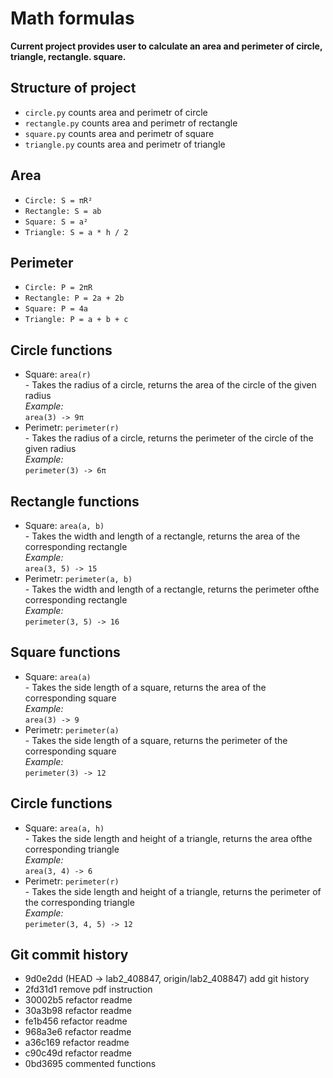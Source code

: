# Math formulas
**Current project provides user to calculate an area and 
perimeter of circle, triangle, rectangle. square.**

## Structure of project
* `circle.py` counts area and perimetr of circle
* `rectangle.py` counts area and perimetr of rectangle
* `square.py` counts area and perimetr of square
* `triangle.py` counts area and perimetr of triangle

## Area
- `Circle: S = πR²`
- `Rectangle: S = ab`
- `Square: S = a²`
- `Triangle: S = a * h / 2`

## Perimeter
- `Circle: P = 2πR`
- `Rectangle: P = 2a + 2b`
- `Square: P = 4a`
- `Triangle: P = a + b + c`

## Circle functions
- Square: `area(r)` \
\- Takes the radius of a circle, returns the area of ​​the circle of the given radius \
_Example:_ \
`area(3) -> 9π`
- Perimetr: `perimeter(r)` \
\- Takes the radius of a circle, returns the perimeter of ​​the circle of the given radius \
_Example:_ \
`perimeter(3) -> 6π`

## Rectangle functions
- Square: `area(a, b)` \
\- Takes the width and length of a rectangle, returns the area of ​​the corresponding rectangle \
_Example:_ \
`area(3, 5) -> 15`
- Perimetr: `perimeter(a, b)` \
\- Takes the width and length of a rectangle, returns the perimeter of ​​the corresponding rectangle \
_Example:_ \
`perimeter(3, 5) -> 16`

## Square functions
- Square: `area(a)` \
\- Takes the side length of a square, returns the area of ​​the corresponding square \
_Example:_ \
`area(3) -> 9`
- Perimetr: `perimeter(a)` \
\- Takes the side length of a square, returns the perimeter of ​​the corresponding square \
_Example:_ \
`perimeter(3) -> 12`

## Circle functions
- Square: `area(a, h)` \
\- Takes the side length and height of a triangle, returns the area of ​​the corresponding triangle \
_Example:_ \
`area(3, 4) -> 6`
- Perimetr: `perimeter(r)` \
\- Takes the side length and height of a triangle, returns the perimeter of ​​the corresponding triangle \
_Example:_ \
`perimeter(3, 4, 5) -> 12`

## Git commit history
* 9d0e2dd (HEAD -> lab2_408847, origin/lab2_408847) add git history
* 2fd31d1 remove pdf instruction
* 30002b5 refactor readme
* 30a3b98 refactor readme
* fe1b456 refactor readme
* 968a3e6 refactor readme
* a36c169 refactor readme
* c90c49d refactor readme
* 0bd3695 commented functions
